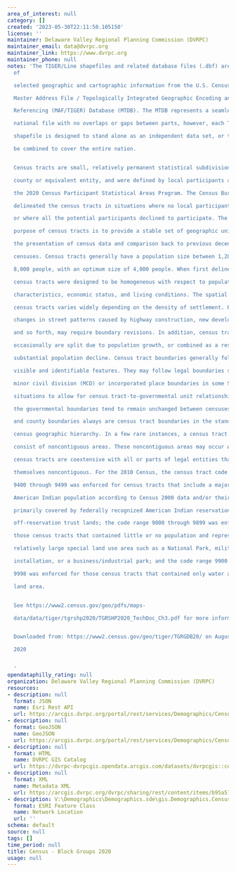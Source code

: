 ```yaml
---
area_of_interest: null
category: []
created: '2023-05-30T22:11:50.105150'
license: ''
maintainer: Delaware Valley Regional Planning Commission (DVRPC)
maintainer_email: data@dvrpc.org
maintainer_link: https://www.dvrpc.org
maintainer_phone: null
notes: 'The TIGER/Line shapefiles and related database files (.dbf) are an extract
  of

  selected geographic and cartographic information from the U.S. Census Bureau''s

  Master Address File / Topologically Integrated Geographic Encoding and

  Referencing (MAF/TIGER) Database (MTDB). The MTDB represents a seamless

  national file with no overlaps or gaps between parts, however, each TIGER/Line

  shapefile is designed to stand alone as an independent data set, or they can

  be combined to cover the entire nation.


  Census tracts are small, relatively permanent statistical subdivisions of a

  county or equivalent entity, and were defined by local participants as part of

  the 2020 Census Participant Statistical Areas Program. The Census Bureau

  delineated the census tracts in situations where no local participant existed

  or where all the potential participants declined to participate. The primary

  purpose of census tracts is to provide a stable set of geographic units for

  the presentation of census data and comparison back to previous decennial

  censuses. Census tracts generally have a population size between 1,200 and

  8,000 people, with an optimum size of 4,000 people. When first delineated,

  census tracts were designed to be homogeneous with respect to population

  characteristics, economic status, and living conditions. The spatial size of

  census tracts varies widely depending on the density of settlement. Physical

  changes in street patterns caused by highway construction, new development,

  and so forth, may require boundary revisions. In addition, census tracts

  occasionally are split due to population growth, or combined as a result of

  substantial population decline. Census tract boundaries generally follow

  visible and identifiable features. They may follow legal boundaries such as

  minor civil division (MCD) or incorporated place boundaries in some States and

  situations to allow for census tract-to-governmental unit relationships where

  the governmental boundaries tend to remain unchanged between censuses. State

  and county boundaries always are census tract boundaries in the standard

  census geographic hierarchy. In a few rare instances, a census tract may

  consist of noncontiguous areas. These noncontiguous areas may occur where the

  census tracts are coextensive with all or parts of legal entities that are

  themselves noncontiguous. For the 2010 Census, the census tract code range of

  9400 through 9499 was enforced for census tracts that include a majority

  American Indian population according to Census 2000 data and/or their area was

  primarily covered by federally recognized American Indian reservations and/or

  off-reservation trust lands; the code range 9800 through 9899 was enforced for

  those census tracts that contained little or no population and represented a

  relatively large special land use area such as a National Park, military

  installation, or a business/industrial park; and the code range 9900 through

  9998 was enforced for those census tracts that contained only water area, no

  land area.


  See https://www2.census.gov/geo/pdfs/maps-

  data/data/tiger/tgrshp2020/TGRSHP2020_TechDoc_Ch3.pdf for more information


  Downloaded from: https://www2.census.gov/geo/tiger/TGRGDB20/ on August 13,

  2020


  '
opendataphilly_rating: null
organization: Delaware Valley Regional Planning Commission (DVRPC)
resources:
- description: null
  format: JSON
  name: Esri Rest API
  url: https://arcgis.dvrpc.org/portal/rest/services/Demographics/Census_BlockGroups_2020/FeatureServer/0
- description: null
  format: GeoJSON
  name: GeoJSON
  url: https://arcgis.dvrpc.org/portal/rest/services/Demographics/Census_BlockGroups_2020/FeatureServer/0/query?where=1=1&outsr=4326&outfields=*&f=geojson
- description: null
  format: HTML
  name: DVRPC GIS Catalog
  url: https://dvrpc-dvrpcgis.opendata.arcgis.com/datasets/dvrpcgis::census-block-groups-2020
- description: null
  format: XML
  name: Metadata XML
  url: https://arcgis.dvrpc.org/dvrpc/sharing/rest/content/items/b95a5790155d4e40b8974fb562610130/info/metadata/metadata.xml?format=default
- description: V:\Demographics\Demographics.sde\gis.Demographics.Census_BlockGroups_2020
  format: ESRI Feature Class
  name: Network Location
  url: ''
schema: default
source: null
tags: []
time_period: null
title: Census - Block Groups 2020
usage: null
---
```

